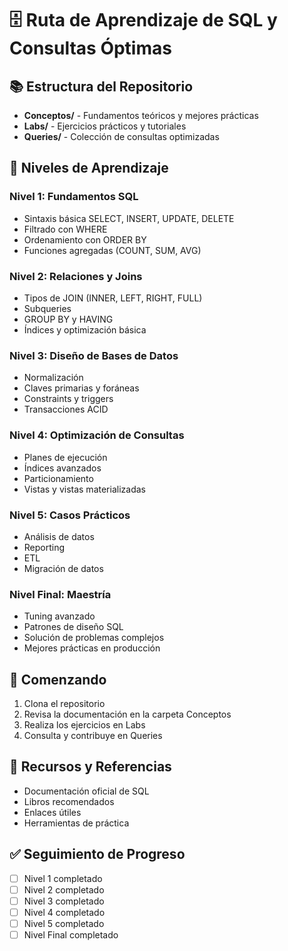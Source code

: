 # 🗄️ Ruta de Aprendizaje de SQL y Consultas Óptimas

## 📚 Estructura del Repositorio
- **Conceptos/** - Fundamentos teóricos y mejores prácticas
- **Labs/** - Ejercicios prácticos y tutoriales
- **Queries/** - Colección de consultas optimizadas

## 🎯 Niveles de Aprendizaje

### Nivel 1: Fundamentos SQL
- Sintaxis básica SELECT, INSERT, UPDATE, DELETE
- Filtrado con WHERE
- Ordenamiento con ORDER BY
- Funciones agregadas (COUNT, SUM, AVG)

### Nivel 2: Relaciones y Joins
- Tipos de JOIN (INNER, LEFT, RIGHT, FULL)
- Subqueries
- GROUP BY y HAVING
- Índices y optimización básica

### Nivel 3: Diseño de Bases de Datos
- Normalización
- Claves primarias y foráneas
- Constraints y triggers
- Transacciones ACID

### Nivel 4: Optimización de Consultas
- Planes de ejecución
- Índices avanzados
- Particionamiento
- Vistas y vistas materializadas

### Nivel 5: Casos Prácticos
- Análisis de datos
- Reporting
- ETL
- Migración de datos

### Nivel Final: Maestría
- Tuning avanzado
- Patrones de diseño SQL
- Solución de problemas complejos
- Mejores prácticas en producción

## 🚀 Comenzando
1. Clona el repositorio
2. Revisa la documentación en la carpeta Conceptos
3. Realiza los ejercicios en Labs
4. Consulta y contribuye en Queries

## 📖 Recursos y Referencias
- Documentación oficial de SQL
- Libros recomendados
- Enlaces útiles
- Herramientas de práctica

## ✅ Seguimiento de Progreso
- [ ] Nivel 1 completado
- [ ] Nivel 2 completado
- [ ] Nivel 3 completado
- [ ] Nivel 4 completado
- [ ] Nivel 5 completado
- [ ] Nivel Final completado